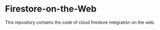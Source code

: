 # Firestore-on-the-Web


This repository contains the code of cloud firestore integration on the web.
